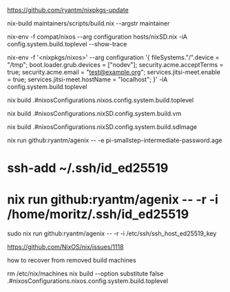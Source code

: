 https://github.com/ryantm/nixpkgs-update

nix-build maintainers/scripts/build.nix --argstr maintainer <name>

nix-env -f compat/nixos --arg configuration hosts/nixSD.nix -iA config.system.build.toplevel --show-trace


nix-env -f '<nixpkgs/nixos>' --arg configuration '{ fileSystems."/".device = "/tmp"; boot.loader.grub.devices = ["nodev"]; security.acme.acceptTerms = true; security.acme.email = "test@example.org"; services.jitsi-meet.enable = true; services.jitsi-meet.hostName = "localhost"; }' -iA config.system.build.toplevel


nix build .#nixosConfigurations.nixos.config.system.build.toplevel

nix build .#nixosConfigurations.nixSD.config.system.build.vm

nix build .#nixosConfigurations.nixSD.config.system.build.sdImage


nix run github:ryantm/agenix -- -e pi-smallstep-intermediate-password.age

# ssh-add ~/.ssh/id_ed25519
# nix run github:ryantm/agenix -- -r -i /home/moritz/.ssh/id_ed25519

sudo nix run github:ryantm/agenix -- -r -i /etc/ssh/ssh_host_ed25519_key

https://github.com/NixOS/nix/issues/1118


how to recover from removed build machines

rm /etc/nix/machines
nix build --option substitute false .#nixosConfigurations.nixos.config.system.build.toplevel
